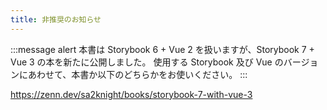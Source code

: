 ```yaml
---
title: 非推奨のお知らせ
---
```


:::message alert
本書は Storybook 6 + Vue 2 を扱いますが、Storybook 7 + Vue 3 の本を新たに公開しました。
使用する Storybook 及び Vue のバージョンにあわせて、本書か以下のどちらかをお使いください。
:::

https://zenn.dev/sa2knight/books/storybook-7-with-vue-3